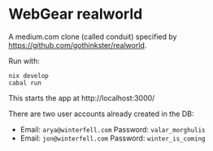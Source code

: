 # WebGear realworld
A medium.com clone (called conduit) specified by https://github.com/gothinkster/realworld.

Run with:

```shell
nix develop
cabal run
```

This starts the app at http://localhost:3000/

There are two user accounts already created in the DB:

- Email: `arya@winterfell.com` Password: `valar_morghulis`
- Email: `jon@winterfell.com` Password: `winter_is_coming`
